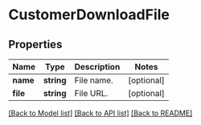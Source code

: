 # CustomerDownloadFile

## Properties
Name | Type | Description | Notes
------------ | ------------- | ------------- | -------------
**name** | **string** | File name. | [optional] 
**file** | **string** | File URL. | [optional] 

[[Back to Model list]](../../README.md#documentation-for-models) [[Back to API list]](../../README.md#documentation-for-api-endpoints) [[Back to README]](../../README.md)

